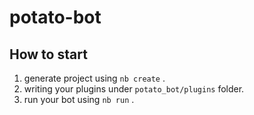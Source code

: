 # potato-bot

## How to start

1. generate project using `nb create` .
2. writing your plugins under `potato_bot/plugins` folder.
3. run your bot using `nb run` .
